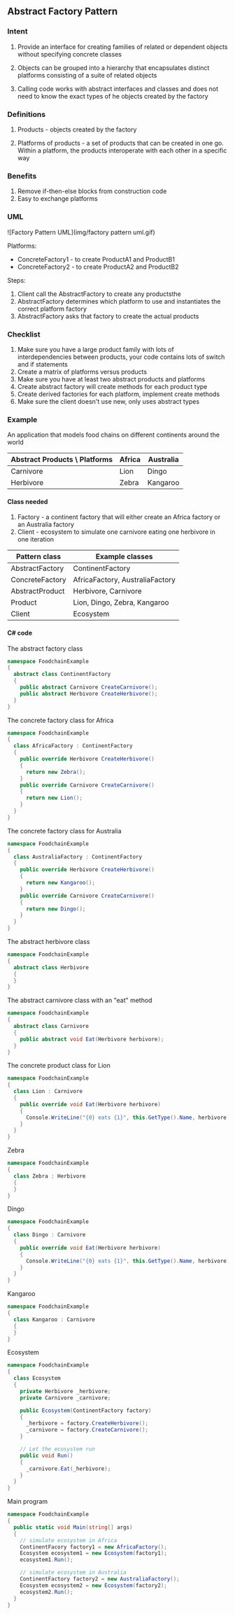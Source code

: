 ## Abstract Factory Pattern
### Intent
1. Provide an interface for creating families of related or dependent objects without specifying concrete classes

2. Objects can be grouped into a hierarchy that encapsulates distinct platforms consisting of a suite of related objects

3. Calling code works with abstract interfaces and classes and does not need to know the exact types of he objects created by the factory

### Definitions
1. Products - objects created by the factory

2. Platforms of products - a set of products that can be created in one go. Within a platform, the products interoperate with each other in a specific way

### Benefits
1. Remove if-then-else blocks from construction code
2. Easy to exchange platforms

### UML
![Factory Pattern UML](img/factory pattern uml.gif)

Platforms:
- ConcreteFactory1 - to create ProductA1 and ProductB1
- ConcreteFactory2 - to create ProductA2 and ProductB2

Steps:
1. Client call the AbstractFactory to create any productsthe
2. AbstractFactory determines which platform to use and instantiates the correct platform factory
3. AbstractFactory asks that factory to create the actual products

### Checklist
1. Make sure you have a large product family with lots of interdependencies between products, your code contains lots of switch and if statements
2. Create a matrix of platforms versus products
3. Make sure you have at least two abstract products and platforms
4. Create abstract factory will create methods for each product type
5. Create derived factories for each platform, implement create methods
6. Make sure the client doesn't use new, only uses abstract types

### Example
An application that models food chains on different continents around the world

| Abstract Products \ Platforms | Africa | Australia |
| --- | --- | --- |
| Carnivore | Lion | Dingo |
| Herbivore | Zebra | Kangaroo|

#### Class needed
1. Factory - a continent factory that will either create an Africa factory or an Australia factory
2. Client - ecosystem to simulate one carnivore eating one herbivore in one iteration

| Pattern class | Example classes |
| --- | --- |
| AbstractFactory | ContinentFactory |
| ConcreteFactory | AfricaFactory, AustraliaFactory |
| AbstractProduct | Herbivore, Carnivore |
| Product | Lion, Dingo, Zebra, Kangaroo |
| Client | Ecosystem|

#### C# code
The abstract factory class
```csharp
namespace FoodchainExample
{
  abstract class ContinentFactory
  {
    public abstract Carnivore CreateCarnivore();
    public abstract Herbivore CreateHerbivore();
  }
}
```
The concrete factory class for Africa
```csharp
namespace FoodchainExample
{
  class AfricaFactory : ContinentFactory
  {
    public override Herbivore CreateHerbivore()
    {
      return new Zebra();
    }
    public override Carnivore CreateCarnivore()
    {
      return new Lion();
    }
  }
}
```
The concrete factory class for Australia
```csharp
namespace FoodchainExample
{
  class AustraliaFactory : ContinentFactory
  {
    public override Herbivore CreateHerbivore()
    {
      return new Kangaroo();
    }
    public override Carnivore CreateCarnivore()
    {
      return new Dingo();
    }
  }
}
```
The abstract herbivore class
```csharp
namespace FoodchainExample
{
  abstract class Herbivore
  {
  }
}
```
The abstract carnivore class with an "eat" method
```csharp
namespace FoodchainExample
{
  abstract class Carnivore
  {
    public abstract void Eat(Herbivore herbivore);
  }
}
```
The concrete product class for Lion
```csharp
namespace FoodchainExample
{
  class Lion : Carnivore
  {
    public override void Eat(Herbivore herbivore)
    {
      Console.WriteLine("{0} eats {1}", this.GetType().Name, herbivore);
    }
  }
}
```
Zebra
```csharp
namespace FoodchainExample
{
  class Zebra : Herbivore
  {
  }
}
```
Dingo
```csharp
namespace FoodchainExample
{
  class Dingo : Carnivore
  {
    public override void Eat(Herbivore herbivore)
    {
      Console.WriteLine("{0} eats {1}", this.GetType().Name, herbivore);
    }
  }
}
```
Kangaroo
```csharp
namespace FoodchainExample
{
  class Kangaroo : Carnivore
  {
  }
}
```
Ecosystem
```csharp
namespace FoodchainExample
{
  class Ecosystem
  {
    private Herbivore _herbivore;
    private Carnivore _carnivore;

    public Ecosystem(ContinentFactory factory)
    {
      _herbivore = factory.CreateHerbivore();
      _carnivore = factory.CreateCarnivore();
    }

    // Let the ecosystem run
    public void Run()
    {
      _carnivore.Eat(_herbivore);
    }
  }
}
```
Main program
```csharp
namespace FoodchainExample
{
  public static void Main(string[] args)
  {
    // simulate ecosystem in Africa
    ContinentFacory factory1 = new AfricaFactory();
    Ecosystem ecosystem1 = new Ecosystem(factory1);
    ecosystem1.Run();

    // simulate ecosystem in Australia
    ContinentFactory factory2 = new AustraliaFactory();
    Ecosystem ecosystem2 = new Ecosystem(factory2);
    ecosystem2.Run();
  }
}
```
